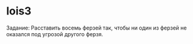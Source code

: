 # lois3
Задание: Расставить восемь ферзей так, чтобы ни один из ферзей не оказался под угрозой другого ферзя.
